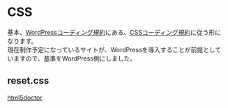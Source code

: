 # CSS
基本、[WordPressコーディング規約]()にある、[CSSコーディング規約](https://wpdocs.osdn.jp/CSS_コーディング規約)に従う形になります。  
現在制作予定になっているサイトが、WordPressを導入することが前提としていますので、基準をWordPress側にしました。  

## reset.css
[html5doctor](http://html5doctor.com/html-5-reset-stylesheet/)  


